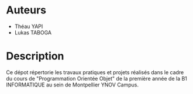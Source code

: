# Auteurs

- Théau YAPI
- Lukas TABOGA

# Description

Ce dépot répertorie les travaux pratiques et projets réalisés dans le cadre du cours de "Programmation Orientée Objet" de la première année de la B1 INFORMATIQUE au sein de Montpellier YNOV Campus.